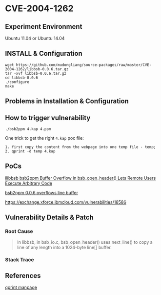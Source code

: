 # CVE-2004-1262

## Experiment Environment

Ubuntu 11.04 or Ubuntu 14.04

## INSTALL & Configuration

```
wget https://github.com/mudongliang/source-packages/raw/master/CVE-2004-1262/libbsb-0.0.6.tar.gz
tar -xvf libbsb-0.0.6.tar.gz
cd libbsb-0.0.6
./configure
make
```

## Problems in Installation & Configuration

## How to trigger vulnerability

```
./bsb2ppm 4.kap 4.ppm
```

One trick to get the right `4.kap` poc file:

```
1. first copy the content from the webpage into one temp file - temp;
2. qprint -d temp 4.kap
```

## PoCs

[ilibbsb bsb2ppm Buffer Overflow in bsb_open_header() Lets Remote Users Execute Arbitrary Code](https://securitytracker.com/id/1012543)

[bsb2ppm 0.0.6 overflows line buffer](http://securesoftware.list.cr.yp.to/archive/0/13)

https://exchange.xforce.ibmcloud.com/vulnerabilities/18586
## Vulnerability Details & Patch

### Root Cause

> In libbsb, in bsb_io.c, bsb_open_header() uses
> next_line() to copy a line of any length into a 1024-byte line[] buffer.

### Stack Trace

## References

[qprint manpage](https://www.fourmilab.ch/webtools/qprint/)
